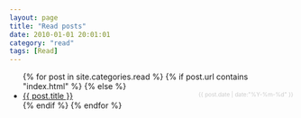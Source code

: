 ```yaml
---
layout: page
title: "Read posts"
date: 2010-01-01 20:01:01
category: "read"
tags: [Read]
---
```

<ul class="list-group list-group-flush">
    {% for post in site.categories.read %}
      {% if post.url contains "index.html" %}
      {% else %}
    <li class="list-group-item">
            <a href="{{ post.url }}">{{ post.title }}</a>
            <span style="float:right;color:#cccccc;font-size:10px;text-align:right;">{{ post.date | date:"%Y-%m-%d" }}</span>
    </li>
      {% endif %}
    {% endfor %}
</ul>
